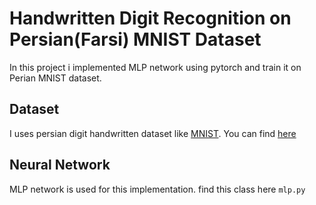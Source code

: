 # Handwritten Digit Recognition on Persian(Farsi) MNIST Dataset

In this project i implemented MLP network using pytorch and train it on Perian MNIST dataset.

## Dataset
I uses persian digit handwritten dataset like [MNIST](http://yann.lecun.com/exdb/mnist/). You can find [here](https://github.com/rezaAdinepour/Persian-Handwritten-Digit-Recognition/tree/main/bmp)

## Neural Network
MLP network is used for this implementation. find this class here <code>mlp.py</code>

